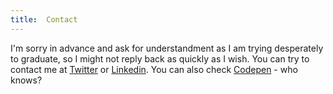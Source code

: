 ```yaml
---
title:  Contact
---
```


I'm sorry in advance and ask for understandment as I am trying desperately to graduate, so I might not reply back as quickly as I wish. You can try to contact me at <a href="https://twitter.com/jackiecard_" target="_blank">Twitter</a> or <a href="https://www.linkedin.com/in/jackiecard/" target="_blank">Linkedin</a>. You can also check <a href="https://codepen.io/jackiecard/" target="_blank">Codepen</a> - who knows?